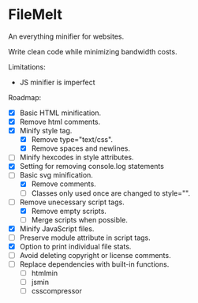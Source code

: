 # FileMelt
An everything minifier for websites.

Write clean code while minimizing bandwidth costs.

Limitations:
- JS minifier is imperfect

Roadmap:
- [x] Basic HTML minification.
- [x] Remove html comments.
- [x] Minify style tag.
    - [x] Remove type="text/css".
    - [x] Remove spaces and newlines.
- [ ] Minify hexcodes in style attributes.
- [x] Setting for removing console.log statements
- [ ] Basic svg minification.
    - [x] Remove comments.
    - [ ] Classes only used once are changed to style="".
- [ ] Remove unecessary script tags.
    - [x] Remove empty scripts.
    - [ ] Merge scripts when possible.
- [x] Minify JavaScript files.
- [ ] Preserve module attribute in script tags.
- [x] Option to print individual file stats.
- [ ] Avoid deleting copyright or license comments.
- [ ] Replace dependencies with built-in functions.
    - [ ] htmlmin
    - [ ] jsmin
    - [ ] csscompressor